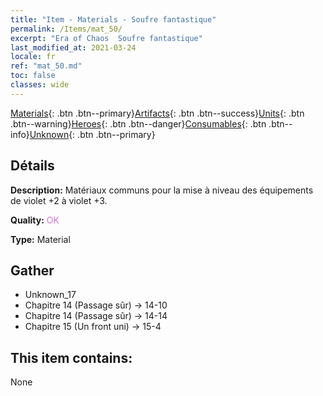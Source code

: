 ```yaml
---
title: "Item - Materials - Soufre fantastique"
permalink: /Items/mat_50/
excerpt: "Era of Chaos  Soufre fantastique"
last_modified_at: 2021-03-24
locale: fr
ref: "mat_50.md"
toc: false
classes: wide
---
```

 [Materials](/fr/Items/){: .btn .btn--primary}[Artifacts](/fr/Items/Artifacts/){: .btn .btn--success}[Units](/fr/Items/Units/){: .btn .btn--warning}[Heroes](/fr/Items/Heroes/){: .btn .btn--danger}[Consumables](/fr/Items/Consumables/){: .btn .btn--info}[Unknown](/fr/Items/Unknown/){: .btn .btn--primary}

## Détails
 **Description:** Matériaux communs pour la mise à niveau des équipements de violet +2 à violet +3.

 **Quality:** <span style="color: #DA70D6">OK</span>

 **Type:** Material

## Gather

*    Unknown_17 
*    Chapitre 14 (Passage sûr) -> 14-10 
*    Chapitre 14 (Passage sûr) -> 14-14 
*    Chapitre 15 (Un front uni) -> 15-4 

## This item contains:

  None

